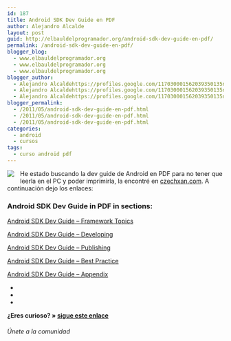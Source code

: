 ```yaml
---
id: 187
title: Android SDK Dev Guide en PDF
author: Alejandro Alcalde
layout: post
guid: http://elbauldelprogramador.org/android-sdk-dev-guide-en-pdf/
permalink: /android-sdk-dev-guide-en-pdf/
blogger_blog:
  - www.elbauldelprogramador.org
  - www.elbauldelprogramador.org
  - www.elbauldelprogramador.org
blogger_author:
  - Alejandro Alcaldehttps://profiles.google.com/117030001562039350135noreply@blogger.com
  - Alejandro Alcaldehttps://profiles.google.com/117030001562039350135noreply@blogger.com
  - Alejandro Alcaldehttps://profiles.google.com/117030001562039350135noreply@blogger.com
blogger_permalink:
  - /2011/05/android-sdk-dev-guide-en-pdf.html
  - /2011/05/android-sdk-dev-guide-en-pdf.html
  - /2011/05/android-sdk-dev-guide-en-pdf.html
categories:
  - android
  - cursos
tags:
  - curso android pdf
---
```

<img border="0" src="http://elbauldelprogramador.com/content/uploads/2013/07/iconoAndroid.png" style="clear:left; float:left;margin-right:1em; margin-bottom:1em" />

He estado buscando la dev guide de Android en PDF para no tener que leerla en el PC y poder imprimirla, la encontré en [czechxan.com][1]. A continuación dejo los enlaces:

  
<!--more-->



### **Android SDK Dev Guide in PDF in sections:**

<a href="http://czechxan.com/images/pdf/android_sdk.pdf" target="_blank">Android SDK Dev Guide &#8211; Framework Topics</a>

<a href="http://czechxan.com/images/pdf/android_sdk_developing.pdf" target="_blank">Android SDK Dev Guide &#8211; Developing</a>

<a href="http://czechxan.com/images/pdf/android_sdk_publishing.pdf" target="_blank">Android SDK Dev Guide &#8211; Publishing</a>

<a href="http://czechxan.com/images/pdf/android_sdk_best_practices.pdf" target="_blank">Android SDK Dev Guide &#8211; Best Practice</a>

<a href="http://czechxan.com/images/pdf/android_sdk_appendix.pdf" target="_blank">Android SDK Dev Guide &#8211; Appendix</a>

<div class="sharedaddy">
  <div class="sd-content">
    <ul>
      <li>
        <a class="hastip" rel="nofollow" href="http://twitter.com/home?status=Android SDK Dev Guide en PDF+http://elbauldelprogramador.com/android-sdk-dev-guide-en-pdf/+V%C3%ADa+%40elbaulp" onclick="javascript:window.open(this.href, '', 'menubar=no,toolbar=no,resizable=yes,scrollbars=yes,height=600,width=600');return false;" title="Compartir en Twitter" target="_blank"><span class="iconbox-title"><i class="icon-twitter icon-2x"></i></span></a>
      </li>
      <li>
        <a class="hastip" rel="nofollow" href="http://www.facebook.com/sharer.php?u=http://elbauldelprogramador.com/android-sdk-dev-guide-en-pdf/&t=Android SDK Dev Guide en PDF+http://elbauldelprogramador.com/android-sdk-dev-guide-en-pdf/+V%C3%ADa+%40elbaulp" onclick="javascript:window.open(this.href, '', 'menubar=no,toolbar=no,resizable=yes,scrollbars=yes,height=600,width=600');return false;" title="Compartir en Facebook" target="_blank"><span class="iconbox-title"><i class="icon-facebook icon-2x"></i></span></a>
      </li>
      <li>
        <a class="hastip" rel="nofollow" href="https://plus.google.com/share?url=Android SDK Dev Guide en PDF+http://elbauldelprogramador.com/android-sdk-dev-guide-en-pdf/+V%C3%ADa+%40elbaulp" onclick="javascript:window.open(this.href, '', 'menubar=no,toolbar=no,resizable=yes,scrollbars=yes,height=600,width=600');return false;" title="Compartir en G+" target="_blank"><span class="iconbox-title"><i class="icon-google-plus icon-2x"></i></span></a>
      </li>
    </ul>
  </div>
</div>

<span id="socialbottom" class="highlight style-2">

<p>
  <strong>¿Eres curioso? » <a onclick="javascript:_gaq.push(['_trackEvent','random','click-random']);" href="/index.php?random=1">sigue este enlace</a></strong>
</p>

<h6>
  Únete a la comunidad
</h6>

<div class="iconsc hastip" title="2240 seguidores">
  <a href="http://twitter.com/elbaulp" target="_blank"><i class="icon-twitter"></i></a>
</div>

<div class="iconsc hastip" title="2452 fans">
  <a href="http://facebook.com/elbauldelprogramador" target="_blank"><i class="icon-facebook"></i></a>
</div>

<div class="iconsc hastip" title="0 +1s">
  <a href="http://plus.google.com/+Elbauldelprogramador" target="_blank"><i class="icon-google-plus"></i></a>
</div>

<div class="iconsc hastip" title="Repositorios">
  <a href="http://github.com/algui91" target="_blank"><i class="icon-github"></i></a>
</div>

<div class="iconsc hastip" title="Feed RSS">
  <a href="http://elbauldelprogramador.com/feed" target="_blank"><i class="icon-rss"></i></a>
</div></span>

 [1]: http://czechxan.com/index.php/android/20-android-sdk-dev-guide-in-pdf